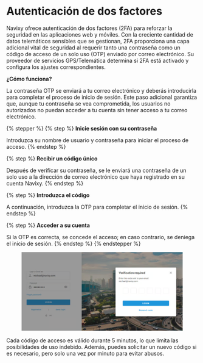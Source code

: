 # Autenticación de dos factores

Navixy ofrece autenticación de dos factores (2FA) para reforzar la seguridad en las aplicaciones web y móviles. Con la creciente cantidad de datos telemáticos sensibles que se gestionan, 2FA proporciona una capa adicional vital de seguridad al requerir tanto una contraseña como un código de acceso de un solo uso (OTP) enviado por correo electrónico. Su proveedor de servicios GPS/Telemática determina si 2FA está activado y configura los ajustes correspondientes.

**¿Cómo funciona?**

La contraseña OTP se enviará a tu correo electrónico y deberás introducirla para completar el proceso de inicio de sesión. Este paso adicional garantiza que, aunque tu contraseña se vea comprometida, los usuarios no autorizados no puedan acceder a tu cuenta sin tener acceso a tu correo electrónico.

{% stepper %}
{% step %}
**Inicie sesión con su contraseña**

Introduzca su nombre de usuario y contraseña para iniciar el proceso de acceso.
{% endstep %}

{% step %}
**Recibir un código único**

Después de verificar su contraseña, se le enviará una contraseña de un solo uso a la dirección de correo electrónico que haya registrado en su cuenta Navixy.
{% endstep %}

{% step %}
**Introduzca el código**

A continuación, introduzca la OTP para completar el inicio de sesión.
{% endstep %}

{% step %}
**Acceder a su cuenta**

Si la OTP es correcta, se concede el acceso; en caso contrario, se deniega el inicio de sesión.
{% endstep %}
{% endstepper %}

<figure><img src="../../.gitbook/assets/image.png" alt=""><figcaption></figcaption></figure>

Cada código de acceso es válido durante 5 minutos, lo que limita las posibilidades de uso indebido. Además, puedes solicitar un nuevo código si es necesario, pero solo una vez por minuto para evitar abusos.

